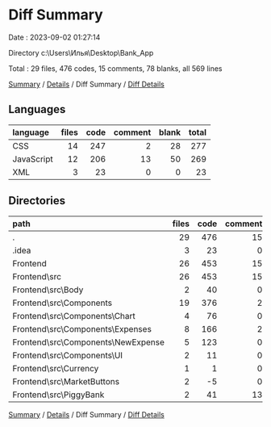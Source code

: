 # Diff Summary

Date : 2023-09-02 01:27:14

Directory c:\\Users\\Илья\\Desktop\\Bank_App

Total : 29 files,  476 codes, 15 comments, 78 blanks, all 569 lines

[Summary](results.md) / [Details](details.md) / Diff Summary / [Diff Details](diff-details.md)

## Languages
| language | files | code | comment | blank | total |
| :--- | ---: | ---: | ---: | ---: | ---: |
| CSS | 14 | 247 | 2 | 28 | 277 |
| JavaScript | 12 | 206 | 13 | 50 | 269 |
| XML | 3 | 23 | 0 | 0 | 23 |

## Directories
| path | files | code | comment | blank | total |
| :--- | ---: | ---: | ---: | ---: | ---: |
| . | 29 | 476 | 15 | 78 | 569 |
| .idea | 3 | 23 | 0 | 0 | 23 |
| Frontend | 26 | 453 | 15 | 78 | 546 |
| Frontend\\src | 26 | 453 | 15 | 78 | 546 |
| Frontend\\src\\Body | 2 | 40 | 0 | 3 | 43 |
| Frontend\\src\\Components | 19 | 376 | 2 | 70 | 448 |
| Frontend\\src\\Components\\Chart | 4 | 76 | 0 | 12 | 88 |
| Frontend\\src\\Components\\Expenses | 8 | 166 | 2 | 31 | 199 |
| Frontend\\src\\Components\\NewExpense | 5 | 123 | 0 | 23 | 146 |
| Frontend\\src\\Components\\UI | 2 | 11 | 0 | 4 | 15 |
| Frontend\\src\\Currency | 1 | 1 | 0 | 0 | 1 |
| Frontend\\src\\MarketButtons | 2 | -5 | 0 | -3 | -8 |
| Frontend\\src\\PiggyBank | 2 | 41 | 13 | 8 | 62 |

[Summary](results.md) / [Details](details.md) / Diff Summary / [Diff Details](diff-details.md)